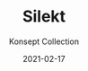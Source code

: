 ---
image_primary: "img/silekt_collection_konsept1-410x410.png"
image_secondary: "img/silekt_collection_konsept-1000x400.jpg"
subtitle: "Konsept Collection"
description: "The%20Konsept%20collection%20pushes%20the%20boundaries%20of%20creativity.%20With%20its%20all%20in%20all%20classic%2C%20vintage%20and%20contemporary%20designs%2C%20it%20adapts%20to%20any%20decor.%20The%20eye%20will%20undeniably%20be%20drawn%20to%20this%20combination%20of%20lines%20exposed%20by%20a%20meticulous%20finish."
tags: 
  - "Finium"
  - "Decorative Walls"
title: "Silekt"
designer: "Finium"
href: "https://finium.ca/en/decorative-walls/silekt/"
category: "decorative-walls"
manufacturer: "Finium"
slug: "/manufacturers/finium/decorative-walls/finium-silekt"
date: "2021-02-17"
---